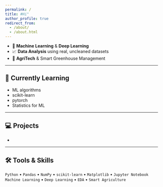 ```yaml
---
permalink: /
title: #Hi"
author_profile: true
redirect_from: 
  - /about/
  - /about.html
---
```


- 🤖 **Machine Learning** & **Deep Learning**  
- 📈 **Data Analysis** using real, uncleaned datasets
- 🌿 **AgriTech** & Smart Greenhouse Management  

---

## 🧠 Currently Learning
- ML algorithms
- scikit-learn
- pytorch
- Statistics for ML

---

## 💻 Projects   
- 

--- 

## 🛠️ Tools & Skills

`Python` • `Pandas` • `NumPy` • `scikit-learn` • `Matplotlib` • `Jupyter Notebook`  
`Machine Learning` • `Deep Learning` • `EDA` • `Smart Agriculture`  
